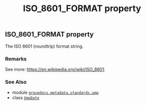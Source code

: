 ﻿---
title: ISO_8601_FORMAT property
second_title: GroupDocs.Metadata for Python via .NET API References
description: 
type: docs
url: /python-net/groupdocs.metadata.standards.xmp/xmpdate/iso_8601_format/
is_root: false
weight: 50
---

## ISO_8601_FORMAT property


The ISO 8601 (roundtrip) format string.

### Remarks 


See more: https://en.wikipedia.org/wiki/ISO_8601.

### See Also
* module [`groupdocs.metadata.standards.xmp`](../../)
* class [`XmpDate`](/metadata/python-net/groupdocs.metadata.standards.xmp/xmpdate)
